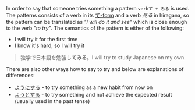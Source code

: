In order to say that someone tries something a pattern `verbて + みる` is used. The patterns consists of a verb in its [て-form](52) and a verb *見る* in hiragana, so the pattern can be translated as *"I will do it and see"* which is close enough to the verb *"to try"*. The semantics of the pattern is either of the following:
- I will try it for the first time
- I know it's hard, so I will try it
>独学で日本語を勉強し**てみる**。I will try to study Japanese on my own.

There are also other ways how to say to try and below are explanations of differences:
- [ようにする](145) - to try something as a new habit from now on
- [ようとする](-1) - to try something and not achieve the expected result (usually used in the past tense)